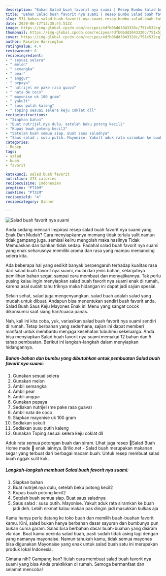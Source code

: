 ```yaml
---
description: "Bahan Salad buah favorit nya suami | Resep Bumbu Salad buah favorit nya suami Yang Enak dan Simpel"
title: "Bahan Salad buah favorit nya suami | Resep Bumbu Salad buah favorit nya suami Yang Enak dan Simpel"
slug: 531-bahan-salad-buah-favorit-nya-suami-resep-bumbu-salad-buah-favorit-nya-suami-yang-enak-dan-simpel
date: 2020-06-17T13:35:44.512Z
image: https://img-global.cpcdn.com/recipes/4dfb06dd3043320c/751x532cq70/salad-buah-favorit-nya-suami-foto-resep-utama.jpg
thumbnail: https://img-global.cpcdn.com/recipes/4dfb06dd3043320c/751x532cq70/salad-buah-favorit-nya-suami-foto-resep-utama.jpg
cover: https://img-global.cpcdn.com/recipes/4dfb06dd3043320c/751x532cq70/salad-buah-favorit-nya-suami-foto-resep-utama.jpg
author: Rosalie Harrington
ratingvalue: 4.4
reviewcount: 8
recipeingredient:
- " sesuai selera"
- " melon"
- " semangka"
- " pear"
- " anggur"
- " pepaya"
- " nutrijel me pake rasa guava"
- " nata de coco"
- " mayonise uk 100 gram"
- " yakult"
- " susu putih kaleng"
- " Toping sesuai selera keju coklat dll"
recipeinstructions:
- "Siapkan bahan"
- "Buat nutrijel.nya dulu, setelah beku potong kecil2"
- "Kupas buah potong kecil2"
- "Setelah buah semua siap. Buat saus saladnya"
- "Saus salad : susu putih. Mayonise. Yakult aduk rata siramkan ke buah jadi deh. Lebih nikmat kalau makan pas dingin jadi masukkan kulkas aja"
categories:
- Resep
tags:
- salad
- buah
- favorit

katakunci: salad buah favorit 
nutrition: 273 calories
recipecuisine: Indonesian
preptime: "PT10M"
cooktime: "PT32M"
recipeyield: "4"
recipecategory: Dinner

---
```



![Salad buah favorit nya suami](https://img-global.cpcdn.com/recipes/4dfb06dd3043320c/751x532cq70/salad-buah-favorit-nya-suami-foto-resep-utama.jpg)

Anda sedang mencari inspirasi resep salad buah favorit nya suami yang Enak Dan Mudah? Cara menyiapkannya memang tidak terlalu sulit namun tidak gampang juga. semisal keliru mengolah maka hasilnya Tidak Memuaskan dan bahkan tidak sedap. Padahal salad buah favorit nya suami yang enak seharusnya memiliki aroma dan rasa yang mampu memancing selera kita.

Ada beberapa hal yang sedikit banyak berpengaruh terhadap kualitas rasa dari salad buah favorit nya suami, mulai dari jenis bahan, selanjutnya pemilihan bahan segar, sampai cara membuat dan menyajikannya. Tak perlu pusing kalau ingin menyiapkan salad buah favorit nya suami enak di rumah, karena asal sudah tahu triknya maka hidangan ini dapat jadi sajian spesial.

Selain sehat, salad juga mengenyangkan. salad buah adalah salad yang mudah untuk dibuat. Andapun bisa menentukan sendiri buah favorit anda. Salad Buah Saus Keju Mayones Enak ini Menu yang sangat cocok dikonsumsi saat siang hari/cuaca panas.


Nah, kali ini kita coba, yuk, variasikan salad buah favorit nya suami sendiri di rumah. Tetap berbahan yang sederhana, sajian ini dapat memberi manfaat untuk membantu menjaga kesehatan tubuhmu sekeluarga. Anda bisa menyiapkan Salad buah favorit nya suami memakai 12 bahan dan 5 tahap pembuatan. Berikut ini langkah-langkah dalam menyiapkan hidangannya.

<!--inarticleads1-->

##### Bahan-bahan dan bumbu yang dibutuhkan untuk pembuatan Salad buah favorit nya suami:

1. Gunakan  sesuai selera
1. Gunakan  melon
1. Ambil  semangka
1. Ambil  pear
1. Ambil  anggur
1. Gunakan  pepaya
1. Sediakan  nutrijel (me pake rasa guava)
1. Ambil  nata de coco
1. Siapkan  mayonise uk 100 gram
1. Sediakan  yakult
1. Sediakan  susu putih kaleng
1. Gunakan  Toping sesuai selera keju coklat dll


Aduk rata semua potongan buah dan siram. Lihat juga resep 🍓Salad Buah Home made 🍇 enak lainnya. Brilio.net - Salad buah merupakan makanan segar yang terbuat dari berbagai macam buah. Untuk resep membuat salad buah nggak sulit kok. 

<!--inarticleads2-->

##### Langkah-langkah membuat Salad buah favorit nya suami:

1. Siapkan bahan
1. Buat nutrijel.nya dulu, setelah beku potong kecil2
1. Kupas buah potong kecil2
1. Setelah buah semua siap. Buat saus saladnya
1. Saus salad : susu putih. Mayonise. Yakult aduk rata siramkan ke buah jadi deh. Lebih nikmat kalau makan pas dingin jadi masukkan kulkas aja


Kamu hanya perlu datang ke toko buah dan memilih buah-buahan favorit kamu. Kini, salad bukan hanya berbahan dasar sayuran dan bumbunya pun bukan cuma garam. Salad bisa berbahan dasar buah-buahan yang disiram vla dan. Buat kamu pecinta salad buah, pasti sudah tidak asing lagi dengan yang namanya mayonaise. Namun tahukah kamu, tidak semua mayones bisa digunakan Mayonaise yang enak untuk salad buah satu ini merupakan produk lokal Indonesia. 

Gimana nih? Gampang kan? Itulah cara membuat salad buah favorit nya suami yang bisa Anda praktikkan di rumah. Semoga bermanfaat dan selamat mencoba!
